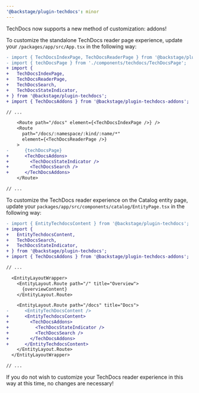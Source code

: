 ```yaml
---
'@backstage/plugin-techdocs': minor
---
```


TechDocs now supports a new method of customization: addons!

To customize the standalone TechDocs reader page experience, update your `/packages/app/src/App.tsx` in the following way:

```diff
- import { TechDocsIndexPage, TechDocsReaderPage } from '@backstage/plugin-techdocs';
- import { techDocsPage } from './components/techdocs/TechDocsPage';
+ import {
+   TechDocsIndexPage,
+   TechDocsReaderPage,
+   TechDocsSearch,
+   TechDocsStateIndicator,
+ } from '@backstage/plugin-techdocs';
+ import { TechDocsAddons } from '@backstage/plugin-techdocs-addons';

// ...

    <Route path="/docs" element={<TechDocsIndexPage />} />
    <Route
      path="/docs/:namespace/:kind/:name/*"
      element={<TechDocsReaderPage />}
    >
-      {techDocsPage}
+      <TechDocsAddons>
+        <TechDocsStateIndicator />
+        <TechDocsSearch />
+      </TechDocsAddons>
    </Route>

// ...
```

To customize the TechDocs reader experience on the Catalog entity page, update your `packages/app/src/components/catalog/EntityPage.tsx` in the following way:

```diff
- import { EntityTechdocsContent } from '@backstage/plugin-techdocs';
+ import {
+   EntityTechdocsContent,
+   TechDocsSearch,
+   TechDocsStateIndicator,
+ } from '@backstage/plugin-techdocs';
+ import { TechDocsAddons } from '@backstage/plugin-techdocs-addons';

// ...

  <EntityLayoutWrapper>
    <EntityLayout.Route path="/" title="Overview">
      {overviewContent}
    </EntityLayout.Route>

    <EntityLayout.Route path="/docs" title="Docs">
-      <EntityTechDocsContent />
+      <EntityTechdocsContent>
+        <TechDocsAddons>
+          <TechDocsStateIndicator />
+          <TechDocsSearch />
+        </TechDocsAddons>
+      </EntityTechdocsContent>
    </EntityLayout.Route>
  </EntityLayoutWrapper>

// ...
```

If you do not wish to customize your TechDocs reader experience in this way at this time, no changes are necessary!
